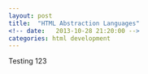 ```yaml
---
layout: post
title:  "HTML Abstraction Languages"
<!-- date:   2013-10-28 21:20:00 -->
categories: html development
---
```


Testing 123
